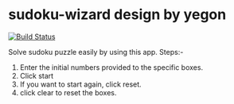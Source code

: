 # sudoku-wizard design by yegon 

[![Build Status](https://travis-ci.com/ipkiruiYegon/sudoku-wizard.svg?branch=master)](https://travis-ci.com/ipkiruiYegon/sudoku-wizard)


Solve sudoku puzzle easily by using this app.
Steps:-
1. Enter the initial numbers provided to the specific boxes.
2. Click start
3. If you want to start again, click reset.
4. click clear to reset the boxes.
